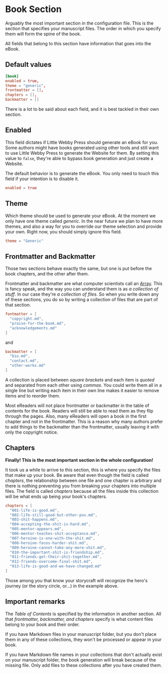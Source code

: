 # Book Section

Arguably the most important section in the configuration file. This is the section that specifies your manuscript files. The order in which you specify them will form the spine of the book.

All fields that belong to this section have information that goes into the eBook.

## Default values

```toml
[book]
enabled = true,
theme = "generic",
frontmatter = [],
chapters = [],
backmatter = []
```

There is a lot to be said about each field, and it is best tackled in their own section.

## Enabled

This field dictates if Little Webby Press should generate an eBook for you. Some authors might have books generated using other tools and still want to use Little Webby Press to generate the Website for them. By setting this value to `false`, they're able to bypass book generation and just create a Website.

The default behavior is to generate the eBook. You only need to touch this field if your intention is to disable it.

```toml
enabled = true
```

## Theme

Which theme should be used to generate your eBook. At the moment we only have one theme called _generic_. In the near future we plan to have more themes, and also a way for you to override our theme selection and provide your own. Right now, you should simply ignore this field.

```toml
theme = "Generic"
```

## Frontmatter and Backmatter

Those two sections behave exactly the same, but one is put before the book chapters, and the other after them.

Frontmatter and backmatter are what computer scientists call an [Array](https://www.bbc.co.uk/bitesize/guides/zy9thyc/revision/1). This is fancy speak, and the way you can understand them is as _a collection of stuff_. In our case they're _a collection of files_. So when you write down any of these sections, you do so by writing a collection of files that are part of that section.

```toml
fontmatter = [
  "copyright.md",
  "praise-for-the-book.md",
  "acknowledgements.md"
]
```

and

```toml
backmatter = [
  "bio.md",
  "contact.md",
  "other-works.md"
]
```

A collection is placed between _square brackets_ and each item is _quoted_ and separated from each other using _commas_. You could write them all in a single line but writing each item in their own line makes it easier to remove items and to reorder them.

Most eReaders will not place frontmatter or backmatter in the table of contents for the book. Readers will still be able to read them as they flip through the pages. Also, many eReaders will open a book in the first chapter and not in the frontmatter. This is a reason why many authors prefer to add things to the backmatter than the frontmatter, usually leaving it with only the copyright notice.

## Chapters

**Finally! This is the most important section in the whole configuration!**

It took us a while to arrive to this section, this is where you specify the files that make up your book. Be aware that even though the field is called _chapters_, the relationship between one file and one chapter is arbitrary and there is nothing preventing you from breaking your chapters into multiple files. The field is called _chapters_ because all the files inside this collection will be what ends up being your book's chapters.

```toml
chapters = [
  "001-life-is-good.md",
  "002-life-still-good-but-other-pov.md",
  "003-shit-happens.md",
  "004-accepting-the-shit-is-hard.md",
  "005-mentor-appears.md",
  "006-mentor-teaches-shit-acceptance.md",
  "007-heroine-is-one-with-the-shit.md",
  "008-heroine-faces-harder-shit.md",
  "009-heroine-cannot-take-any-more-shit.md",
  "010-the-important-shit-is-friendship.md",
  "011-friends-get-their-shit-together.md",
  "012-friends-overcome-final-shit.md",
  "013-life-is-good-and-we-have-changed.md"
]
```

Those among you that know your storycraft will recognize the hero's journey (or the story circle, or...) in the example above.

## Important remarks

The _Table of Contents_ is specified by the information in another section. All that _frontmatter, backmatter, and chapters_ specify is what content files belong to your book and their order.

If you have Markdown files in your manuscript folder, but you don't place them in any of these collections, they won't be processed or appear in your book.

If you have Markdown file names in your collections that don't actually exist on your manuscript folder, the book generation will break because of the missing file. Only add files to these collections after you have created them.
